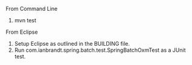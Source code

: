 From Command Line

1. mvn test

From Eclipse

1. Setup Eclipse as outlined in the BUILDING file.
1. Run com.ianbrandt.spring.batch.test.SpringBatchOxmTest as a JUnit test.
